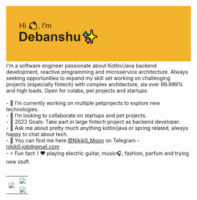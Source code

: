 <img src="https://github.com/Debanshu777/Debanshu777/blob/main/banner.png"/>
<br>
I'm a software engineer passionate about Kotlin/Java backend development, reactive programming and microservice architecture. Always seeking opportunities to
expand my skill set working on challenging projects (especially fintech) with complex architecture, sla over 99.999% and high loads. Open for colabs, pet projects and startups.<br/> 
<br>
- 🔭 I’m currently working on multiple petprojects to explore new technologies.<br/> 
- 👯 I’m looking to collaborate on startups and pet projects.<br/> 
- 🥅 2022 Goals: Take part in large fintech project as backend developer.<br/> 
- 💬 Ask me about pretty much anything kotlin/java or spring related, always happy to chat about tech.<br/> 
- 📩 You can find me here <a href ="https://t.me/Nikik0_Moon">@Nikik0_Moon</a> on Telegram - <a href="mailto:nikik0.job@gmail.com">nikik0.job@gmail.com</a> <br/>   
- ⚡ Fun fact: I ❤️ playing electric guitar, music🎧, fashion, parfum and trying new stuff.<br/> 
<br>
<table>
    <tr>
        <td rowspan=2>
            <img src="https://spotify-recently-played-readme.vercel.app/api?user=3fmocrfm6tirkgv292q06zdfy&count=10&width=400" align="center"/>
        </td>
        <td>
            <img src="https://github-readme-stats.vercel.app/api/top-langs/?username=Nikik0&theme=dark&width=500" align="center"/>
        </td>
            <tr>
        <td>
            <img src="https://github-readme-stats.vercel.app/api?username=Nikik0&count_private=true&theme=dark&show_icons=true&width=600" align="center"/>
        </td>
    </tr>
    </tr>
</table>
